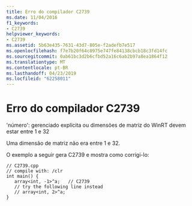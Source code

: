 ```yaml
---
title: Erro do compilador C2739
ms.date: 11/04/2016
f1_keywords:
- C2739
helpviewer_keywords:
- C2739
ms.assetid: 5b63e435-7631-43d7-805e-f2adefb7e517
ms.openlocfilehash: f7e7b20f64c8975e747fe84138cbcb18c3fd14fc
ms.sourcegitcommit: 0ab61bc3d2b6cfbd52a16c6ab2b97a8ea1864f12
ms.translationtype: MT
ms.contentlocale: pt-BR
ms.lasthandoff: 04/23/2019
ms.locfileid: "62258011"
---
```

# <a name="compiler-error-c2739"></a>Erro do compilador C2739

'número': gerenciado explícita ou dimensões de matriz do WinRT devem estar entre 1 e 32

Uma dimensão de matriz não era entre 1 e 32.

O exemplo a seguir gera C2739 e mostra como corrigi-lo:

```
// C2739.cpp
// compile with: /clr
int main() {
   array<int, -1>^a;   // C2739
   // try the following line instead
   // array<int, 2>^a;
}
```
